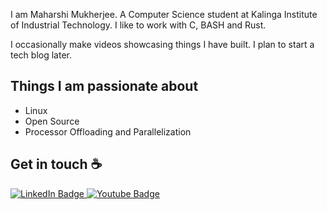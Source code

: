 I am Maharshi Mukherjee. A Computer Science student at Kalinga Institute of Industrial Technology. I like to work with C, BASH and Rust.

I occasionally make videos showcasing things I have built. I plan to start a tech blog later.

## Things I am passionate about

- Linux
- Open Source
- Processor Offloading and Parallelization

## Get in touch :coffee:

<div id="badges">
  <a href="https://www.linkedin.com/in/maharshi-mukherjee-2005j/">
    <img src="https://img.shields.io/badge/LinkedIn-blue?style=for-the-badge&logo=linkedin&logoColor=white" alt="LinkedIn Badge"/>
  </a>
  <a href="https://www.youtube.com/channel/UCRGdDzk9f7ic5LiPTzwdF-Q">
    <img src="https://img.shields.io/badge/YouTube-red?style=for-the-badge&logo=youtube&logoColor=white" alt="Youtube Badge"/>
  </a>
</div>

